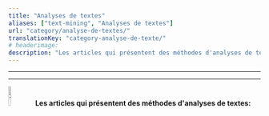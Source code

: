 ```yaml
---
title: "Analyses de textes"
aliases: ["text-mining", "Analyses de textes"]
url: "category/analyse-de-textes/"
translationKey: "category-analyse-de-texte/"
# headerimage: 
description: "Les articles qui présentent des méthodes d'analyses de textes (text-mining)."
---
```

<hr><hr><strong> 
<img src="/logos/logo_emage_textes_miniformat.gif" alt="Text-mining" width=10% height=10% title="Text-mining" class= "floating-left" >
Les articles qui présentent des méthodes d'analyses de textes: </strong> <br> 